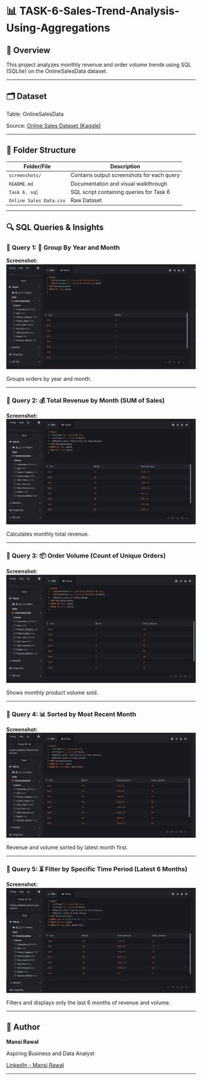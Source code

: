 # 📊 TASK-6-Sales-Trend-Analysis-Using-Aggregations

## 🧾 Overview
This project analyzes monthly revenue and order volume trends using SQL (SQLite) on the OnlineSalesData dataset.

---

## 🗂 Dataset
Table: OnlineSalesData

Source: [Online Sales Dataset (Kaggle)](https://www.kaggle.com/datasets/samruddhi4040/online-sales-data)

---

## 📁 Folder Structure

| Folder/File         | Description                                      |
|---------------------|--------------------------------------------------|
| `screenshots/`      | Contains output screenshots for each query       |
| `README.md`         | Documentation and visual walkthrough  
| `Task 6. sql`       |  SQL script containing queries for Task 6        |
| `Online Sales Data.csv`| Raw Dataset


---

## 🔍 SQL Queries & Insights

### 📌 Query 1: 📅 Group By Year and Month

**Screenshot:**  
![Query 1 Output](Screenshots/query%201.png)

Groups orders by year and month.

---

### 📌 Query 2: 💰 Total Revenue by Month (SUM of Sales)


**Screenshot:**  
![Query 2 Output](Screenshots/query%202.png)

Calculates monthly total revenue.

---

### 📌 Query 3: 📦 Order Volume (Count of Unique Orders) 

**Screenshot:**  
![Query 3 Output](Screenshots/query%203.png)

Shows monthly product volume sold.

---

### 📌 Query 4: 📊 Sorted by Most Recent Month

**Screenshot:**  
![Query 3 Output](Screenshots/query%204.png)

Revenue and volume sorted by latest month first.

---

### 📌 Query 5: ⏳ Filter by Specific Time Period (Latest 6 Months)

**Screenshot:**  
![Query 3 Output](Screenshots/query%205.png)

Filters and displays only the last 6 months of revenue and volume.

---



## 🔗 Author
**Mansi Rawal**

Aspiring Business and Data Analyst

[LinkedIn - Mansi Rawal](https://www.linkedin.com/in/mansi-rawal-537111223)

---
